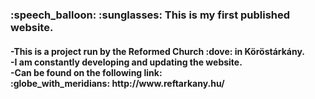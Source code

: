 <h3> :speech_balloon: :sunglasses: This is my first published website.</h3>
<h4><b>   
      -This is a project run by the Reformed Church :dove: in Köröstárkány.<br>
      -I am constantly developing and updating the website.<br>
      -Can be found on the following link: <br>
      :globe_with_meridians: http://www.reftarkany.hu/
</b></h4>
